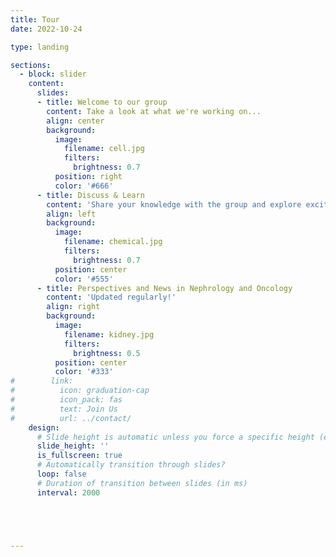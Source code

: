 ```yaml
---
title: Tour
date: 2022-10-24

type: landing

sections:
  - block: slider
    content:
      slides:
      - title: Welcome to our group
        content: Take a look at what we're working on...
        align: center
        background:
          image:
            filename: cell.jpg
            filters:
              brightness: 0.7
          position: right
          color: '#666'
      - title: Discuss & Learn
        content: 'Share your knowledge with the group and explore exciting new topics together!'
        align: left
        background:
          image:
            filename: chemical.jpg
            filters:
              brightness: 0.7
          position: center
          color: '#555'
      - title: Perspectives and News in Nephrology and Oncology
        content: 'Updated regularly!'
        align: right
        background:
          image:
            filename: kidney.jpg
            filters:
              brightness: 0.5
          position: center
          color: '#333'
#        link:
#          icon: graduation-cap
#          icon_pack: fas
#          text: Join Us
#          url: ../contact/
    design:
      # Slide height is automatic unless you force a specific height (e.g. '400px')
      slide_height: ''
      is_fullscreen: true
      # Automatically transition through slides?
      loop: false
      # Duration of transition between slides (in ms)
      interval: 2000





---
```


